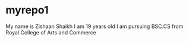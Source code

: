 # myrepo1
My name is Zishaan Shaikh
I am 19 years old 
I am pursuing BSC.CS from Royal College of Arts and Commerce 

